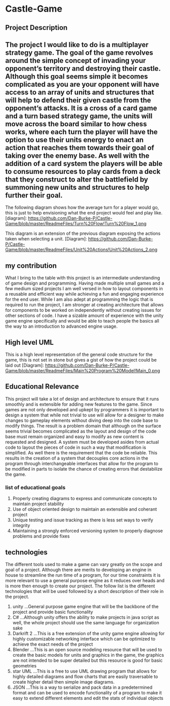 # Castle-Game

## Project Description

The project I would like to do is a multiplayer strategy game. The goal of the game revolves around the simple concept of invading your opponent’s territory and destroying their castle. Although this goal seems simple it becomes complicated as you are your opponent will have access to an array of units and structures that will help to defend their given castle from the opponent’s attacks.
    It is a cross of a card game and a turn based strategy game, the units will move across the board similar to how chess works, where each turn the player will have the option to use their units energy to enact an action that reaches them towards their goal of taking over the enemy base. As well with the addition of a card system the players will be able to consume resources to play cards from a deck that they construct to alter the battlefield by summoning new units and structures to help further their goal.
---
The following diagram shows how the average turn for a player would go, this is just to help envisioning what the end project would feel and play like.
[diagram]: https://github.com/Dan-Burke-P/Castle-Game/blob/master/ReadmeFiles/Turn%20Flow!Turn%20Flow_1.png


This diagram is an extension of the previous diagram exposing the actions taken when selecting a unit.
[Diagram]: https://github.com/Dan-Burke-P/Castle-Game/blob/master/ReadmeFiles/Unit%20Actions!Unit%20Actions_2.png

## my contribution

What I bring to the table with this project is an intermediate understanding of game design and programming. Having made multiple small games and a few medium sized projects I am well versed in how to layout components in a reusable and efficient way while achieving a fun and engaging experience for the end user. While I am also adept at programming the logic that is required to run the project, I am stronger at creating architecture that allows for components to be worked on independently without creating issues for other sections of code. I have a sizable amount of experience with the unity game engine specifically and would be able to teach people the basics all the way to an introduction to advanced engine usage. 

## High level UML
This is a high level representation of the general code structure for the game, this is not set in stone but gives a gist of how the project could be laid out
[Diagram]: https://github.com/Dan-Burke-P/Castle-Game/blob/master/ReadmeFiles/Main%20Program%20Model!Main_0.png


## Educational Relevance 

This project will take a lot of design and architecture to ensure that it runs smoothly and is extensible for adding new features to the game. Since games are not only developed and upkept by programmers it is important to design a system that while not trivial to use will allow for a designer to make changes to gameplay elements without diving deep into the code base to modify things. The result is a problem domain that although on the surface seems trivial becomes complicated as the layout and design of the code base must remain organized and easy to modify as new content is requested and designed.
    A system must be developed asides from actual code to layout the pieces of code in such a way that modification is simplified. As well there is the requirement that the code be reliable. This results in the creation of a system that decouples core actions in the program through interchangeable interfaces that allow for the program to be modified in parts to isolate the chance of creating errors that destabilize the game.

### list of educational goals
1. Properly creating diagrams to express and communicate concepts to maintain project stability
2. Use of object oriented design to maintain an extensible and coherant project
3. Unique testing and issue tracking as there is less set ways to verify integrity
4. Maintaining a strongly enforced versioning system to properly diagnose problems and provide fixes

## technologies

The different tools used to make a game can vary greatly on the scope and goal of a project. Although there are merits to developing an engine in house to streamline the run time of a program, for our time constraints it is more relevant to use a general purpose engine as it reduces over heads and is more then enough to create our project. The follow list is the different technologies that will be used followed by a short description of their role in the project.

1. unity
...General purpose game engine that will be the backbone of the project and provide basic functionality
2. C#
...Although unity offers the ability to make projects in java script as well, the whole project should use the same language for organization sake
3. Darkrift 2
...This is a free extension of the unity game engine allowing for highly customizable networking interface which can be optimized to achieve the exact needs of the project
4. Blender
...This is an open source modeling resource that will be used to create the basic models for units and graphics in the game, the graphics are not intended to be super detailed but this resource is good for basic geometries
5. star UML
...This is a free to use UML drawing program that allows for highly detailed diagrams and flow charts that are easily traversable to create higher detail then simple image diagrams.
6. JSON
...This is a way to serialize and pack data in a predetermined format and can be used to encode functionality of a program to make it easy to extend different elements and edit the stats of individual objects
